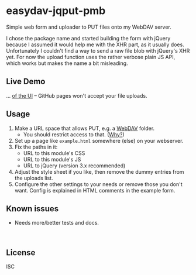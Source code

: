 ﻿
<!--#echo json="package.json" key="name" underline="=" -->
easydav-jqput-pmb
=================
<!--/#echo -->

<!--#echo json="package.json" key="description" -->
Simple web form and uploader to PUT files onto my WebDAV server.
<!--/#echo -->


I chose the package name and started building the form with jQuery
because I assumed it would help me with the XHR part, as it usually does.
Unfortunately I couldn't find a way to send a raw file blob
with jQuery's XHR yet.
For now the upload function uses the rather verbose plain JS API,
which works but makes the name a bit misleading.


Live Demo
---------

… [of the UI](https://mk-pmb.github.io/easydav-jqput-pmb-js/example.ghp.html)
– GitHub pages won't accept your file uploads.


Usage
-----

1. Make a URL space that allows PUT, e.g. a [WebDAV][apache-mod-dav] folder.
   * You should restrict access to that. ([Why?][owasp-pub-upload])
1. Set up a page like `example.html` somewhere (else) on your webserver.
1. Fix the paths in it:
   * URL to this module's CSS
   * URL to this module's JS
   * URL to jQuery (version 3.x recommended)
1. Adjust the style sheet if you like,
   then remove the dummy entries from the uploads list.
1. Configure the other settings to your needs or remove those you don't want.
   Config is explained in HTML comments in the example form.





<!--#toc stop="scan" -->



Known issues
------------

* Needs more/better tests and docs.




&nbsp;

  [apache-mod-dav]: https://httpd.apache.org/docs/current/mod/mod_dav.html
  [owasp-pub-upload]: https://www.owasp.org/index.php/Unrestricted_File_Upload

License
-------
<!--#echo json="package.json" key=".license" -->
ISC
<!--/#echo -->
